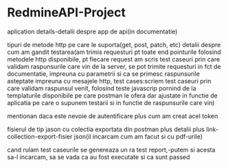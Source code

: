 # RedmineAPI-Project

aplication details-detalii despre app de api(in documentatie)

tipuri de metode http pe care le suporta(get, post, patch, etc)
detalii despre cum am gandit testarea(am trimis requesturi pt toate end pointurile folosind metodele http disponibile, pt fiecare request am scris test caseuri prin care validam raspunsurile care vin de la server, se pot trimite requesturi in fct de documentatie, impreuna cu parametrii si ca se primesc raspunsurile asteptate impreuna cu mesajele http, test cases:scriem test caseuri prin care validam raspunsul venit, folosind teste javascrip pornind de la templaturile disponibile pe care postman le ofera dar ajustate in functie de aplicatia pe care o supunem testarii si in functie de raspunsurile care vin)

mentionan daca este nevoie de autentificare plus cum am creat acel token

fisierul de tip jason cu colectia exportata din postman plus detalii plus link-collection-export-fisier json(il incarcam cum am facut si cu pdf-urile)

cand rulam test caseurile se genereaza un ra test report,-putem si acesta sa-l incarcam, sa se vada ca au fost executate si ca sunt passed
